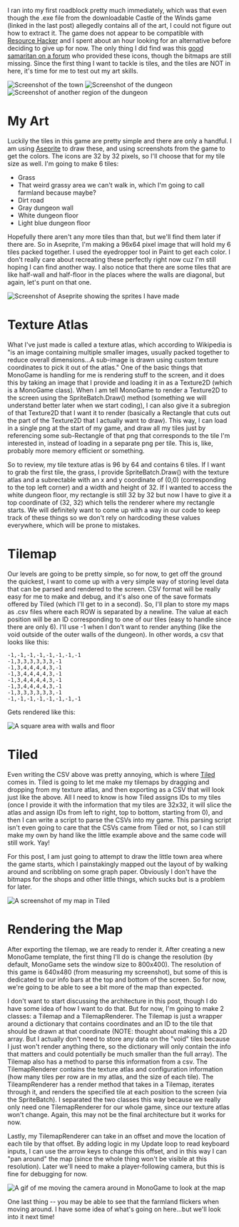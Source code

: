 I ran into my first roadblock pretty much immediately, which was that even though the .exe file from the downloadable Castle of the Winds game (linked in the last post) allegedly contains all of the art, I could not figure out how to extract it. The game does not appear to be compatible with [Resource Hacker](https://www.angusj.com/resourcehacker/) and I spent about an hour looking for an alternative before deciding to give up for now. The only thing I did find was this [good samaritan on a forum](https://www.tapatalk.com/groups/cotwfr/where-can-i-get-all-the-cotw-sprites-t92.html) who provided these icons, though the bitmaps are still missing. Since the first thing I want to tackle is tiles, and the tiles are NOT in here, it's time for me to test out my art skills.

![Screenshot of the town](https://github.com/toricook/cotw-devlog/blob/main/cotw/town.PNG)
![Screenshot of the dungeon](https://github.com/toricook/cotw-devlog/blob/main/cotw/dungeon.PNG)
![Screenshot of another region of the dungeon](https://github.com/toricook/cotw-devlog/blob/main/cotw/mine1.PNG)


# My Art
Luckily the tiles in this game are pretty simple and there are only a handful. I am using [Aseprite](https://www.aseprite.org/) to draw these, and using screenshots from the game to get the colors. The icons are 32 by 32 pixels, so I'll choose that for my tile size as well. I'm going to make 6 tiles:

* Grass
* That weird grassy area we can't walk in, which I'm going to call farmland because maybe?
* Dirt road
* Gray dungeon wall
* White dungeon floor
* Light blue dungeon floor

Hopefully there aren't any more tiles than that, but we'll find them later if there are. So in Aseprite, I'm making a 96x64 pixel image that will hold my 6 tiles packed together. I used the eyedropper tool in Paint to get each color. I don't really care about recreating these perfectly right now cuz I'm still hoping I can find another way. I also notice that there are some tiles that are like half-wall and half-floor in the places where the walls are diagonal, but again, let's punt on that one.

![Screenshot of Aseprite showing the sprites I have made](https://github.com/toricook/cotw-devlog/blob/main/cotw/aseprite.PNG)

# Texture Atlas
What I've just made is called a texture atlas, which according to Wikipedia is "is an image containing multiple smaller images, usually packed together to reduce overall dimensions...A sub-image is drawn using custom texture coordinates to pick it out of the atlas." One of the basic things that MonoGame is handling for me is rendering stuff to the screen, and it does this by taking an image that I provide and loading it in as a Texture2D (which is a MonoGame class). When I am tell MonoGame to render a Texture2D to the screen using the SpriteBatch.Draw() method (something we will understand better later when we start coding), I can also give it a subregion of that Texture2D that I want it to render (basically a Rectangle that cuts out the part of the Texture2D that I actually want to draw). This way, I can load in a single png at the start of my game, and draw all my tiles just by referencing some sub-Rectangle of that png that corresponds to the tile I'm interested in, instead of loading in a separate png per tile. This is, like, probably more memory efficient or something.

So to review, my tile texture atlas is 96 by 64 and contains 6 tiles. If I want to grab the first tile, the grass, I provide SpriteBatch.Draw() with the texture atlas and a subrectable with an x and y coordinate of (0,0) (corresponding to the top left corner) and a width and height of 32. If I wanted to access the white dungeon floor, my rectangle is still 32 by 32 but now I have to give it a top coordinate of (32, 32) which tells the renderer where my rectangle starts. We will definitely want to come up with a way in our code to keep track of these things so we don't rely on hardcoding these values everywhere, which will be prone to mistakes.

# Tilemap
Our levels are going to be pretty simple, so for now, to get off the ground the quickest, I want to come up with a very simple way of storing level data that can be parsed and rendered to the screen. CSV format will be really easy for me to make and debug, and it's also one of the save formats offered by Tiled (which I'll get to in a second). So, I'll plan to store my maps as .csv files where each ROW is separated by a newline. The value at each position will be an ID corresponding to one of our tiles (easy to handle since there are only 6). I'll use -1 when I don't want to render anything (like the void outside of the outer walls of the dungeon). In other words, a csv that looks like this: 
```
-1,-1,-1,-1,-1,-1,-1,-1
-1,3,3,3,3,3,3,-1
-1,3,4,4,4,4,3,-1
-1,3,4,4,4,4,3,-1
-1,3,4,4,4,4,3,-1
-1,3,4,4,4,4,3,-1
-1,3,3,3,3,3,3,-1
-1,-1,-1,-1,-1,-1,-1,-1
```

Gets rendered like this:

![A square area with walls and floor](https://github.com/toricook/cotw-devlog/blob/main/cotw/map-test.PNG)

# Tiled
Even writing the CSV above was pretty annoying, which is where [Tiled](https://www.mapeditor.org/) comes in. Tiled is going to let me make my tilemaps by dragging and dropping from my texture atlas, and then exporting as a CSV that will look just like the above. All I need to know is how Tiled assigns IDs to my tiles (once I provide it with the information that my tiles are 32x32, it will slice the atlas and assign IDs from left to right, top to bottom, starting from 0), and then I can write a script to parse the CSVs into my game. This parsing script isn't even going to care that the CSVs came from Tiled or not, so I can still make my own by hand like the little example above and the same code will still work. Yay!

For this post, I am just going to attempt to draw the little town area where the game starts, which I painstakingly mapped out the layout of by walking around and scribbling on some graph paper. Obviously I don't have the bitmaps for the shops and other little things, which sucks but is a problem for later.

![A screenshot of my map in Tiled](https://github.com/toricook/cotw-devlog/blob/main/cotw/tiled.PNG)

# Rendering the Map
After exporting the tilemap, we are ready to render it. After creating a new MonoGame template, the first thing I'll do is change the resolution (by default, MonoGame sets the window size to 800x400). The resolution of this game is 640x480 (from measuring my screenshot), but some of this is dedicated to our info bars at the top and bottom of the screen. So for now, we're going to be able to see a bit more of the map than expected.

I don't want to start discussing the architecture in this post, though I do have some idea of how I want to do that. But for now, I'm going to make 2 classes: a Tilemap and a TilemapRenderer. The Tilemap is just a wrapper around a dictionary that contains coordinates and an ID to the tile that should be drawn at that coordinate (NOTE: thought about making this a 2D array. But I actually don't need to store any data on the "void" tiles because I just won't render anything there, so the dictionary will only contain the info that matters and could potentially be much smaller than the full array). The Tilemap also has a method to parse this information from a csv. The TilemapRenderer contains the texture atlas and configuration information (how many tiles per row are in my atlas, and the size of each tile). The TileampRenderer has a render method that takes in a Tilemap, iterates through it, and renders the specified tile at each position to the screen (via the SpriteBatch). I separated the two classes this way because we really only need one TilemapRenderer for our whole game, since our texture atlas won't change. Again, this may not be the final architecture but it works for now.

Lastly, my TilemapRenderer can take in an offset and move the location of each tile by that offset. By adding logic in my Update loop to read keyboard inputs, I can use the arrow keys to change this offset, and in this way I can "pan around" the map (since the whole thing won't be visible at this resolution). Later we'll need to make a player-following camera, but this is fine for debugging for now.

![A gif of me moving the camera around in MonoGame to look at the map](https://github.com/toricook/cotw-devlog/blob/main/cotw/map.gif)

One last thing -- you may be able to see that the farmland flickers when moving around. I have some idea of what's going on here...but we'll look into it next time!

